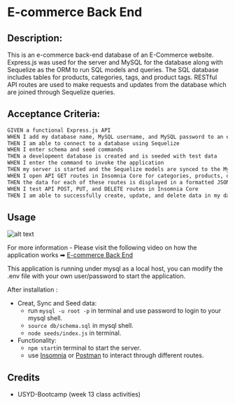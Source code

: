 # E-commerce Back End

## Description:

This is an e-commerce back-end database of an E-Commerce website. Express.js was used for the server and MySQL for the database along with Sequelize as the ORM to run SQL models and queries. The SQL database includes tables for products, categories, tags, and product tags. RESTful API routes are used to make requests and updates from the database which are joined through Sequelize queries.

## Acceptance Criteria:

```md
GIVEN a functional Express.js API
WHEN I add my database name, MySQL username, and MySQL password to an environment variable file
THEN I am able to connect to a database using Sequelize
WHEN I enter schema and seed commands
THEN a development database is created and is seeded with test data
WHEN I enter the command to invoke the application
THEN my server is started and the Sequelize models are synced to the MySQL database
WHEN I open API GET routes in Insomnia Core for categories, products, or tags
THEN the data for each of these routes is displayed in a formatted JSON
WHEN I test API POST, PUT, and DELETE routes in Insomnia Core
THEN I am able to successfully create, update, and delete data in my database
```


## Usage
![alt text](./assets/images/demo.gif)

For more information - Please visit the following video on how the application works ➡
[E-commerce Back End](https://www.loom.com/share/4e1a6e9f209e47fba271935c0bc1b403?sid=c8a8b793-72d1-43e7-aadd-a733bdcc79f5)

This application is running under mysql as a local host, you can modify the .env file with your own user/password to start the application.

After installation :

- Creat, Sync and Seed data:
  - run `mysql -u root -p` in terminal and use password to login to your mysql shell.
  - `source db/schema.sql` in mysql shell.
  - `node seeds/index.js` in terminal.
- Functionality:
  - `npm start`in terminal to start the server.
  - use [Insomnia](https://insomnia.rest/download) or [Postman](https://www.postman.com/) to interact through different routes.

## Credits

- USYD-Bootcamp (week 13 class activities)
